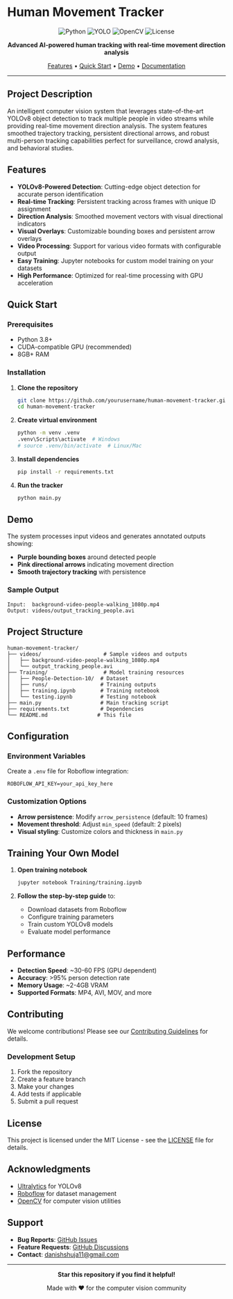 # Human Movement Tracker

<div align="center">

![Python](https://img.shields.io/badge/Python-3.8+-blue.svg)
![YOLO](https://img.shields.io/badge/YOLO-v8-red.svg)
![OpenCV](https://img.shields.io/badge/OpenCV-4.6+-green.svg)
![License](https://img.shields.io/badge/License-MIT-yellow.svg)

**Advanced AI-powered human tracking with real-time movement direction analysis**

[Features](#features) • [Quick Start](#quick-start) • [Demo](#demo) • [Documentation](#documentation)

</div>

---

## Project Description

An intelligent computer vision system that leverages state-of-the-art YOLOv8 object detection to track multiple people in video streams while providing real-time movement direction analysis. The system features smoothed trajectory tracking, persistent directional arrows, and robust multi-person tracking capabilities perfect for surveillance, crowd analysis, and behavioral studies.

## Features

- **YOLOv8-Powered Detection**: Cutting-edge object detection for accurate person identification
- **Real-time Tracking**: Persistent tracking across frames with unique ID assignment
- **Direction Analysis**: Smoothed movement vectors with visual directional indicators
- **Visual Overlays**: Customizable bounding boxes and persistent arrow overlays
- **Video Processing**: Support for various video formats with configurable output
- **Easy Training**: Jupyter notebooks for custom model training on your datasets
- **High Performance**: Optimized for real-time processing with GPU acceleration

## Quick Start

### Prerequisites
- Python 3.8+
- CUDA-compatible GPU (recommended)
- 8GB+ RAM

### Installation

1. **Clone the repository**
   ```bash
   git clone https://github.com/yourusername/human-movement-tracker.git
   cd human-movement-tracker
   ```

2. **Create virtual environment**
   ```bash
   python -m venv .venv
   .venv\Scripts\activate  # Windows
   # source .venv/bin/activate  # Linux/Mac
   ```

3. **Install dependencies**
   ```bash
   pip install -r requirements.txt
   ```

4. **Run the tracker**
   ```bash
   python main.py
   ```

## Demo

The system processes input videos and generates annotated outputs showing:
- **Purple bounding boxes** around detected people
- **Pink directional arrows** indicating movement direction
- **Smooth trajectory tracking** with persistence

### Sample Output
```
Input:  background-video-people-walking_1080p.mp4
Output: videos/output_tracking_people.avi
```

## Project Structure

```
human-movement-tracker/
├── videos/                    # Sample videos and outputs
│   ├── background-video-people-walking_1080p.mp4
│   └── output_tracking_people.avi
├── Training/                  # Model training resources
│   ├── People-Detection-10/  # Dataset
│   ├── runs/                 # Training outputs
│   ├── training.ipynb        # Training notebook
│   └── testing.ipynb         # Testing notebook
├── main.py                   # Main tracking script
├── requirements.txt          # Dependencies
└── README.md                # This file
```

## Configuration

### Environment Variables
Create a `.env` file for Roboflow integration:
```env
ROBOFLOW_API_KEY=your_api_key_here
```

### Customization Options
- **Arrow persistence**: Modify `arrow_persistence` (default: 10 frames)
- **Movement threshold**: Adjust `min_speed` (default: 2 pixels)
- **Visual styling**: Customize colors and thickness in `main.py`

## Training Your Own Model

1. **Open training notebook**
   ```bash
   jupyter notebook Training/training.ipynb
   ```

2. **Follow the step-by-step guide** to:
   - Download datasets from Roboflow
   - Configure training parameters
   - Train custom YOLOv8 models
   - Evaluate model performance

## Performance

- **Detection Speed**: ~30-60 FPS (GPU dependent)
- **Accuracy**: >95% person detection rate
- **Memory Usage**: ~2-4GB VRAM
- **Supported Formats**: MP4, AVI, MOV, and more

## Contributing

We welcome contributions! Please see our [Contributing Guidelines](CONTRIBUTING.md) for details.

### Development Setup
1. Fork the repository
2. Create a feature branch
3. Make your changes
4. Add tests if applicable
5. Submit a pull request

## License

This project is licensed under the MIT License - see the [LICENSE](LICENSE) file for details.

## Acknowledgments

- [Ultralytics](https://ultralytics.com/) for YOLOv8
- [Roboflow](https://roboflow.com/) for dataset management
- [OpenCV](https://opencv.org/) for computer vision utilities

## Support

- **Bug Reports**: [GitHub Issues](https://github.com/yourusername/human-movement-tracker/issues)
- **Feature Requests**: [GitHub Discussions](https://github.com/yourusername/human-movement-tracker/discussions)
- **Contact**: [danishshuja11@gmail.com](mailto:danishshuja11@gmail.com)

---

<div align="center">

**Star this repository if you find it helpful!**

Made with ❤️ for the computer vision community

</div>
